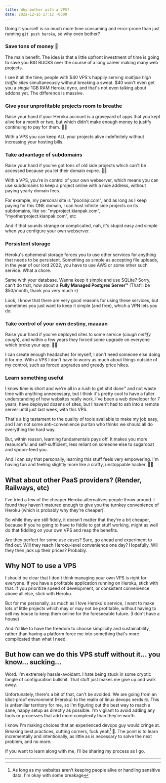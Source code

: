 ```yaml
---
title: Why bother with a VPS?
date: 2022-12-16 17:12 -0500
---
```


Doing it yourself is so much more time consuming and error-prone than just running `git push heroku`, so why even bother?

### Save tons of money 🤑
The main benefit. The idea is that a little upfront investment of time is going to save you BIG BUCKS over the course of a long career making many web projects. 

I see it all the time; people with $40 VPS's happily serving *multiple high traffic sites* simultaneously without breaking a sweat. $40 won't even get you a *single* 1GB RAM Heroku dyno, and that's not even talking about addons yet. The difference is massive.

### Give your unprofitable projects room to breathe
Raise your hand if your Heroku account is a graveyard of apps that you kept alive for a month or two, but which didn't make enough money to justify continuing to pay for them. 🙋‍♂️

With a VPS you can keep ALL your projects alive indefinitely without increasing your hosting bills.

### Take advantage of subdomains
Raise your hand if you've got tons of old side projects which can't be accessed because you let their domain expire. 🙋‍♂️

With a VPS, you're in control of your own webserver, which means you can use subdomains to keep a project online with a nice address, without paying yearly domain fees.

For example, my personal site is "pooriajr.com", and as long as I keep paying for this ONE domain, I can host infinite side projects on its subdomains, like so: "myproject.kianpak.com", "myotherproject.kianpak.com", etc

And if that sounds strange or complicated, nah, it's stupid easy and simple when you configure your own webserver.

### Persistent storage
Heroku's ephemeral storage forces you to use other services for anything that needs to be persistent. Something as simple as accepting file uploads, in the year of our lord 2022,  you have to use AWS or some other such service. What a chore.

Same with your database. Wanna keep it simple and use SQLite? Sorry, can't do that, how about a **Fully Managed Postgres Server™** (That'll be $50/month, thank you very much 💀)

Look, I know that there are very good reasons for using these services, but sometimes you just want to keep it simple (and free), which a VPN lets you do.

### Take control of your own destiny, maaaan
Raise your hand if you've deployed sites to some service (*cough netlify cough*), and within a few years they forced some upgrade on everyone which broke your app. 🙋‍♂️ 

I can create enough headaches for myself, I don't need someone else doing it for me. With a VPS I don't have to worry as much about things outside of my control, such as forced upgrades and greedy price hikes.

### Learn something useful
I know time is short and we're all in a rush to get shit done™ and not waste time with anything unnecessary, but I think it's pretty cool to have a fuller understanding of how websites really work. I've been a web developer for 7 years, have deployed dozens of sites, but I haven't had to ssh into a remote server until just last week, with this VPS.

That's a big testament to the quality of tools available to make my job easy, and I am not some anti-convenience puritan who thinks we should all do everything the hard way.

But, within reason, learning fundamentals pays off. It makes you more resourceful and self-sufficient, less reliant on someone else to sugarcoat and spoon-feed you.

And I can say that personally, learning this stuff feels very empowering. I'm having fun and feeling slightly more like a crafty, unstoppable hacker. 👨‍💻

## What about other PaaS providers? (Render, Railways, etc)
I've tried a few of the cheaper Heroku alternatives people throw around. I found they haven't matured enough to give you the turnkey convenience of Heroku (which is probably why they're cheaper). 

So while they are still fiddly, it doesn't matter that they're a bit cheaper, because If you're going to have to fiddle to get stuff working, might as well do that fiddling on your own VPS and reap the benefits.

Are they perfect for some use cases? Sure, go ahead and experiment to find out. Will they reach Heroku-level convenience one day? Hopefully. Will they then jack up their prices? Probably. 

## Why NOT to use a VPS
I should be clear that I don't think managing your own VPS is right for everyone. If you have a profitable application running on Heroku, stick with that. If you prioritize speed of development, or consistent convenience above all else, stick with Heroku. 

But for me personally, as much as I love Heroku's service, I want to make lots of little projects which may or may not be profitable, without having to sell my house to keep them online for the foreseeable future. (I don't have a house)

And I'd like to have the freedom to choose simplicity and sustainability, rather than having a platform force me into something that's more complicated than what I need.

## But how can we do this VPS stuff without it... you know... sucking...
Word. I'm extremely hassle-avoidant. I hate being stuck in some cryptic tangle of configuration bullshit. That stuff just makes me give up and walk away. 

Unfortunately, there's a bit of that, can't be avoided. We are going from an idiot-proof environment (Heroku) to the realm of linux devops nerds 🤓. This is unfamiliar territory for me, so I'm figuring out the best way to reach a sane, happy setup as directly as possible. I'm vigilant to avoid adding any tools or processes that add more complexity than they're worth. 

I know I'm making choices that an experienced devops guy would cringe at. Breaking best practices, cutting corners, fuck yeah[^1] 🤘. The point is to learn incrementally and intentionally, as little as is necessary to solve the next problem, and no more.

If you want to learn along with me, I'll be sharing my process as I go.

---

[^1]: As long as my websites aren't keeping people alive or handling sensitive data, I'm okay with some breakage

